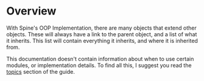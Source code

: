 # Overview

With Spine's OOP Implementation, there are many objects that extend other objects.
These will always have a link to the parent object, and a list of what it inherits.
This list will contain everything it inherits, and where it is inherited from.

This documentation doesn't contain information about when to use certain modules,
or implementation details. To find all this, I suggest you read the [topics](/guide/topics/)
section of the guide.